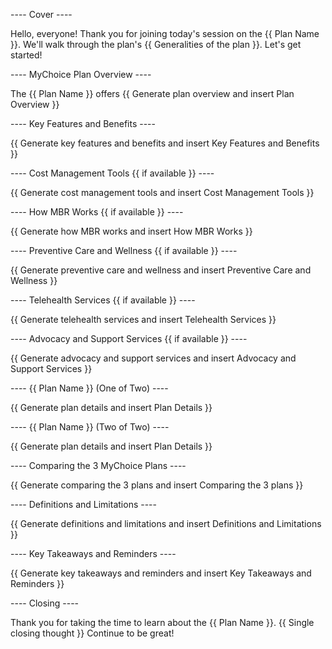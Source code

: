 ---- Cover ----

Hello, everyone! Thank you for joining today's session on the {{ Plan Name }}. We'll walk through the plan's {{ Generalities of the plan }}. Let's get started!

---- MyChoice Plan Overview ----

The {{ Plan Name }} offers {{ Generate plan overview and insert Plan Overview }}

---- Key Features and Benefits ----

{{ Generate key features and benefits and insert Key Features and Benefits }}

---- Cost Management Tools {{ if available }} ----

{{ Generate cost management tools and insert Cost Management Tools }}

---- How MBR Works {{ if available }} ----

{{ Generate how MBR works and insert How MBR Works }}

---- Preventive Care and Wellness {{ if available }} ----

{{ Generate preventive care and wellness and insert Preventive Care and Wellness }}

---- Telehealth Services {{ if available }} ----

{{ Generate telehealth services and insert Telehealth Services }}

---- Advocacy and Support Services {{ if available }} ----

{{ Generate advocacy and support services and insert Advocacy and Support Services }}

<!-- The below plans are examples and should be replaced with the actual plans. There should be 2 pages for each plan so there is enough space on the slide to cover all topics -->

---- {{ Plan Name }} (One of Two) ----

{{ Generate plan details and insert Plan Details }}

---- {{ Plan Name }} (Two of Two) ----

{{ Generate plan details and insert Plan Details }}

<!-- Here, Generate and insert as many two-part as needed for the above plans. -->

---- Comparing the 3 MyChoice Plans ----

{{ Generate comparing the 3 plans and insert Comparing the 3 plans }}

---- Definitions and Limitations ----

{{ Generate definitions and limitations and insert Definitions and Limitations }}

---- Key Takeaways and Reminders ----

{{ Generate key takeaways and reminders and insert Key Takeaways and Reminders }}

---- Closing ----

Thank you for taking the time to learn about the {{ Plan Name }}. {{ Single closing thought }} Continue to be great!